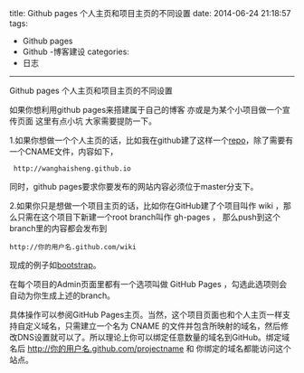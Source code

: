 title: Github pages 个人主页和项目主页的不同设置
date: 2014-06-24 21:18:57
tags:
- Github pages
- Github
-博客建设
categories:
- 日志

---
		

Github pages 个人主页和项目主页的不同设置

如果你想利用github pages来搭建属于自己的博客 亦或是为某个小项目做一个宣传页面  这里有点小坑 大家需要提防一下。  


1.如果你想做一个个人主页的话，比如我在github建了这样一个[repo](https://github.com/wanghaisheng/wanghaisheng.github.io)，除了需要有一个CNAME文件，内容如下，   

```
 http://wanghaisheng.github.io   
```   
同时，github pages要求你要发布的网站内容必须位于master分支下。  

2.如果你只是想做一个项目主页的话，比如你在GitHub建了个项目叫作 wiki ，那么只需在这个项目下新建一个root branch叫作 gh-pages ，
那么push到这个branch里的内容都会发布到  
```
http://你的用户名.github.com/wiki  
```  
现成的例子如[bootstrap](http://twitter.github.com/bootstrap/)。

在每个项目的Admin页面里都有一个选项叫做 GitHub Pages ，勾选此选项则会自动为你生成上述的branch。  


具体操作可以参阅GitHub Pages主页。当然，这个项目页面也和个人主页一样支持自定义域名，只需建立一个名为 CNAME 的文件并包含所映射的域名，然后修改DNS设置就可以了。所以理论上你可以绑定任意数量的域名到GitHub。绑定域名后 http://你的用户名.github.com/projectname 和 你绑定的域名都能访问这个站点。